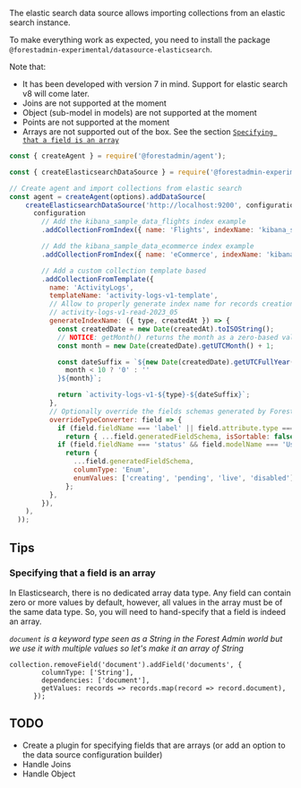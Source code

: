 The elastic search data source allows importing collections from an elastic search instance.

To make everything work as expected, you need to install the package `@forestadmin-experimental/datasource-elasticsearch`.

Note that:

- It has been developed with version 7 in mind. Support for elastic search v8 will come later.
- Joins are not supported at the moment
- Object (sub-model in models) are not supported at the moment
- Points are not supported at the moment
- Arrays are not supported out of the box. See the section [`Specifying that a field is an array`](#Tips)

```javascript
const { createAgent } = require('@forestadmin/agent');

const { createElasticsearchDataSource } = require('@forestadmin-experimental/datasource-elasticsearch');

// Create agent and import collections from elastic search
const agent = createAgent(options).addDataSource(
    createElasticsearchDataSource('http://localhost:9200', configuration =>
      configuration
        // Add the kibana_sample_data_flights index example
        .addCollectionFromIndex({ name: 'Flights', indexName: 'kibana_sample_data_flights' })

        // Add the kibana_sample_data_ecommerce index example
        .addCollectionFromIndex({ name: 'eCommerce', indexName: 'kibana_sample_data_ecommerce' })

        // Add a custom collection template based
        .addCollectionFromTemplate({
          name: 'ActivityLogs',
          templateName: 'activity-logs-v1-template',
          // Allow to properly generate index name for records creation based on custom logic
          // activity-logs-v1-read-2023_05
          generateIndexName: ({ type, createdAt }) => {
            const createdDate = new Date(createdAt).toISOString();
            // NOTICE: getMonth() returns the month as a zero-based value
            const month = new Date(createdDate).getUTCMonth() + 1;

            const dateSuffix = `${new Date(createdDate).getUTCFullYear()}_${
              month < 10 ? '0' : ''
            }${month}`;

            return `activity-logs-v1-${type}-${dateSuffix}`;
          },
          // Optionally override the fields schemas generated by Forest
          overrideTypeConverter: field => {
            if (field.fieldName === 'label' || field.attribute.type === 'text')
              return { ...field.generatedFieldSchema, isSortable: false };
            if (field.fieldName === 'status' && field.modelName === 'User')
              return {
                ...field.generatedFieldSchema,
                columnType: 'Enum',
                enumValues: ['creating', 'pending', 'live', 'disabled'],
              };
          },
        }),
    ),
  ));
```

## Tips

### Specifying that a field is an array

In Elasticsearch, there is no dedicated array data type. Any field can contain zero or more values by default, however, all values in the array must be of the same data type.
So, you will need to hand-specify that a field is indeed an array.

_`document` is a keyword type seen as a String in the Forest Admin world but we use it with multiple values so let's make it an array of String_

```
collection.removeField('document').addField('documents', {
        columnType: ['String'],
        dependencies: ['document'],
        getValues: records => records.map(record => record.document),
      });
```

## TODO

- Create a plugin for specifying fields that are arrays (or add an option to the data source configuration builder)
- Handle Joins
- Handle Object
